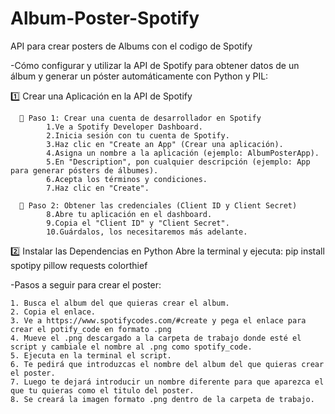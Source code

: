 # Album-Poster-Spotify
API para crear posters de Albums con el codigo de Spotify

-Cómo configurar y utilizar la API de Spotify para obtener datos de un álbum y generar un póster automáticamente con Python y PIL:

  1️⃣ Crear una Aplicación en la API de Spotify
  
      📌 Paso 1: Crear una cuenta de desarrollador en Spotify
            1.Ve a Spotify Developer Dashboard.
            2.Inicia sesión con tu cuenta de Spotify.
            3.Haz clic en "Create an App" (Crear una aplicación).
            4.Asigna un nombre a la aplicación (ejemplo: AlbumPosterApp).
            5.En "Description", pon cualquier descripción (ejemplo: App para generar pósters de álbumes).
            6.Acepta los términos y condiciones.
            7.Haz clic en "Create".
        
      📌 Paso 2: Obtener las credenciales (Client ID y Client Secret)
            8.Abre tu aplicación en el dashboard.
            9.Copia el "Client ID" y "Client Secret".
            10.Guárdalos, los necesitaremos más adelante.

  2️⃣ Instalar las Dependencias en Python
      Abre la terminal y ejecuta:
          pip install spotipy pillow requests colorthief      


-Pasos a seguir para crear el poster:

    1. Busca el album del que quieras crear el album.
    2. Copia el enlace.
    3. Ve a https://www.spotifycodes.com/#create y pega el enlace para crear el potify_code en formato .png
    4. Mueve el .png descargado a la carpeta de trabajo donde esté el script y cambiale el nombre al .png como spotify_code.
    5. Ejecuta en la terminal el script.
    6. Te pedirá que introduzcas el nombre del album del que quieras crear el poster.
    7. Luego te dejará introducir un nombre diferente para que aparezca el que tu quieras como el titulo del poster.
    8. Se creará la imagen formato .png dentro de la carpeta de trabajo.
